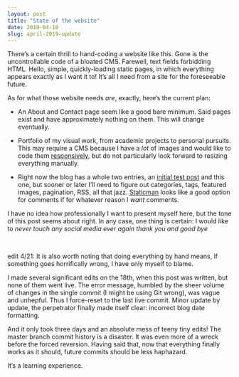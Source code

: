 ```yaml
---
layout: post
title: "State of the website"
date: 2019-04-18
slug: april-2019-update
---
```

There’s a certain thrill to hand-coding a website like this.<!--more--> Gone is the uncontrollable code of a bloated CMS. Farewell, text fields forbidding HTML. Hello, simple, quickly-loading static pages, in which everything appears exactly as I want it to! It’s all I need from a site for the foreseeable future.

As for what those website needs *are*, exactly, here’s the current plan:

- An About and Contact page seem like a good bare minimum. Said pages exist and have approximately nothing on them. This will change eventually.

- Portfolio of my visual work, from academic projects to personal pursuits. This may require a CMS because I have a *lot* of images and would like to code them [responsively](//www.w3schools.com/tags/tag_picture.asp), but do not particularly look forward to resizing everything manually.

- Right now the blog has a whole two entries, an [initial test post](/blog/here-goes-nothin) and this one, but sooner or later I’ll need to figure out categories, tags, featured images, pagination, RSS, all that jazz. [Staticman](//staticman.net) looks like a good option for comments if for whatever reason I *want* comments.

I have no idea how professionally I want to present myself here, but the tone of this post seems about right. In any case, one thing is certain: I would like to *never touch any social media ever again thank you and good bye*

&nbsp;

edit 4/21: It is also worth noting that doing everything by hand means, if something goes horrifically wrong, I have only myself to blame.

I made several significant edits on the 18th, when this post was written, but none of them went live. The error message, humbled by the sheer volume of changes in the single commit (I might be using Git wrong), was vague and unhepful. Thus I force-reset to the last live commit. Minor update by update, the perpetrator finally made itself clear: incorrect blog date formatting.

And it only took three days and an absolute mess of teeny tiny edits! The master branch commit history is a disaster. It was even more of a wreck before the forced reversion. Having said that, now that everything finally works as it should, future commits should be less haphazard.

It’s a learning experience.